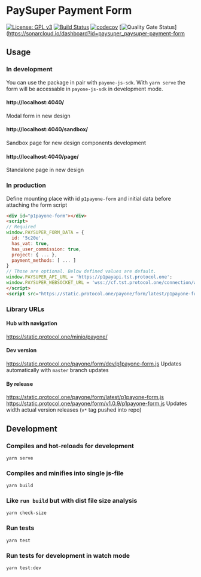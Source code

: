 # PaySuper Payment Form

[![License: GPL v3](https://img.shields.io/badge/License-GPLv3-brightgreen.svg)](https://www.gnu.org/licenses/gpl-3.0)
[![Build Status](https://api.travis-ci.org/ProtocolONE/payone-js-payment-form.svg?branch=master)](https://travis-ci.org/ProtocolONE/token_one)
[![codecov](https://codecov.io/gh/paysuper/paysuper-payment-form/branch/master/graph/badge.svg)](https://codecov.io/gh/paysuper/paysuper-payment-form)
[![Quality Gate Status](https://sonarcloud.io/api/project_badges/measure?project=paysuper_paysuper-payment-form&metric=alert_status)](https://sonarcloud.io/dashboard?id=paysuper_paysuper-payment-form

## Usage

### In development
You can use the package in pair with `payone-js-sdk`.
With `yarn serve` the form will be accessable in `payone-js-sdk` in development mode.

#### http://localhost:4040/
Modal form in new design

#### http://localhost:4040/sandbox/
Sandbox page for new design components development

#### http://localhost:4040/page/
Standalone page in new design

### In production
Define mounting place with id `p1payone-form` and initial data before attaching the form script
```html
<div id="p1payone-form"></div>
<script>
// Required
window.PAYSUPER_FORM_DATA = {
  id: '5c20e',
  has_vat: true,
  has_user_commission: true,
  project: { ... },
  payment_methods: [ ... ]
}
// Those are optional. Below defined values are default.
window.PAYSUPER_API_URL = 'https://p1payapi.tst.protocol.one';
window.PAYSUPER_WEBSOCKET_URL = 'wss://cf.tst.protocol.one/connection/websocket';
</script>
<script src="https://static.protocol.one/payone/form/latest/p1payone-form.js"></script>
```

### Library URLs
#### Hub with navigation
https://static.protocol.one/minio/payone/

#### Dev version
https://static.protocol.one/payone/form/dev/p1payone-form.js
Updates automatically with `master` branch updates

#### By release
https://static.protocol.one/payone/form/latest/p1payone-form.js
https://static.protocol.one/payone/form/v1.0.9/p1payone-form.js
Updates width actual version releases (`v*` tag pushed into repo)

## Development

### Compiles and hot-reloads for development
```
yarn serve
```

### Compiles and minifies into single js-file
```
yarn build
```

### Like `run build` but with dist file size analysis
```
yarn check-size
```

### Run tests
```
yarn test
```

### Run tests for development in watch mode 
```
yarn test:dev
```
